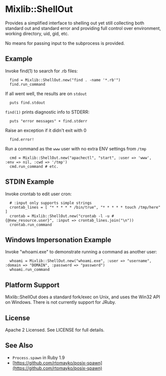 # Mixlib::ShellOut
Provides a simplified interface to shelling out yet still collecting both
standard out and standard error and providing full control over environment,
working directory, uid, gid, etc.

No means for passing input to the subprocess is provided.

## Example
Invoke find(1) to search for .rb files:

      find = Mixlib::ShellOut.new("find . -name '*.rb'")
      find.run_command

If all went well, the results are on `stdout`

      puts find.stdout

`find(1)` prints diagnostic info to STDERR:

      puts "error messages" + find.stderr

Raise an exception if it didn't exit with 0

      find.error!

Run a command as the `www` user with no extra ENV settings from `/tmp`

      cmd = Mixlib::ShellOut.new("apachectl", "start", :user => 'www', :env => nil, :cwd => '/tmp')
      cmd.run_command # etc.

## STDIN Example
Invoke crontab to edit user cron:

      # :input only supports simple strings
      crontab_lines = [ "* * * * * /bin/true", "* * * * * touch /tmp/here" ]
      crontab = Mixlib::ShellOut.new("crontab -l -u #{@new_resource.user}", :input => crontab_lines.join("\n"))
      crontab.run_command

## Windows Impersonation Example
Invoke "whoami.exe" to demonstrate running a command as another user:

      whoami = Mixlib::ShellOut.new("whoami.exe", :user => "username", :domain => "DOMAIN", :password => "password")
      whoami.run_command      

## Platform Support
Mixlib::ShellOut does a standard fork/exec on Unix, and uses the Win32
API on Windows. There is not currently support for JRuby.

## License
Apache 2 Licensed. See LICENSE for full details.

## See Also
* `Process.spawn` in Ruby 1.9
* [https://github.com/rtomayko/posix-spawn](https://github.com/rtomayko/posix-spawn)
